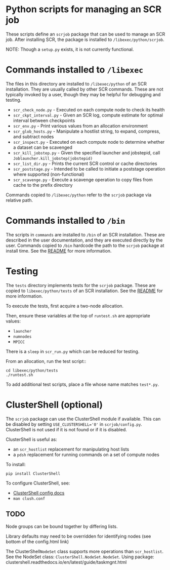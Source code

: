 # Python scripts for managing an SCR job

These scripts define an ``scrjob`` package that can be used to manage an SCR job.
After installing SCR, the package is installed to ``/libexec/python/scrjob``.

NOTE: Though a ``setup.py`` exists, it is not currently functional.

# Commands installed to ``/libexec``

The files in this directory are installed to ``/libexec/python`` of an SCR installation.
They are usually called by other SCR commands.
These are not typically invoked by a user,
though they may be helpful for debugging and testing.

- ``scr_check_node.py``    - Executed on each compute node to check its health
- ``scr_ckpt_interval.py`` - Given an SCR log, compute estimate for optimal interval between checkpoints
- ``scr_env.py``           - Print various values from an allocation environment
- ``scr_glob_hosts.py``    - Manipulate a hostlist string, to expand, compress, and subtract nodes
- ``scr_inspect.py``       - Executed on each compute node to determine whether a dataset can be scavenged
- ``scr_kill_jobstep.py``  - Given the specified launcher and jobstepid, call ``Joblauncher.kill_jobstep(jobstepid)``
- ``scr_list_dir.py``      - Prints the current SCR control or cache directories
- ``scr_poststage.py``     - Intended to be called to initiate a poststage operation where supported (non-functional)
- ``scr_scavenge.py``      - Execute a scavenge operation to copy files from cache to the prefix directory

Commands copied to ``/libexec/python`` refer to the ``scrjob`` package via relative path.

# Commands installed to ``/bin``

The scripts in ``commands`` are installed to ``/bin`` of an SCR installation.
These are described in the user documentation,
and they are executed directly by the user.
Commands copied to ``/bin`` hardcode the path to the ``scrjob`` package at install time.
See the [README](commands/README.md) for more information.

# Testing

The ``tests`` directory implements tests for the ``scrjob`` package.
These are copied to ``libexec/python/tests`` of an SCR installation.
See the [README](tests/README.md) for more information.

To execute the tests, first acquire a two-node allocation.

Then, ensure these variables at the top of ``runtest.sh`` are appropriate values:
- ``launcher``
- ``numnodes``
- ``MPICC``

There is a ``sleep`` in ``scr_run.py`` which can be reduced for testing.

From an allocation, run the test script::

    cd libexec/python/tests
    ./runtest.sh

To add additional test scripts, place a file whose name matches ``test*.py``.

# ClusterShell (optional)

The ``scrjob`` package can use the ClusterShell module if available.
This can be disabled by setting ``USE_CLUSTERSHELL='0'`` in ``scrjob/config.py``.
ClusterShell is not used if it is not found or if it is disabled.

ClusterShell is useful as:
- an ``scr_hostlist`` replacement for manipulating host lists
- a ``pdsh`` replacement for running commands on a set of compute nodes

To install:

```
pip install ClusterShell
```

To configure ClusterShell, see:
- [ClusterShell config docs](https://clustershell.readthedocs.io/en/latest/config.html)
- ``man clush.conf``

## TODO

Node groups can be bound together by differing lists.

Library defaults may need to be overridden for identifying nodes
(see bottom of the config.html link)

The ClusterShell``NodeSet`` class supports more operations than ``scr_hostlist``.
See the NodeSet class: ``ClusterShell.NodeSet.NodeSet``.
Using package: clustershell.readthedocs.io/en/latest/guide/taskmgnt.html
